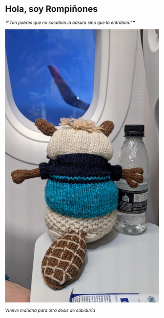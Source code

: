 # Hola, soy Rompiñones

<!--STARTS_HERE_QUOTE_README-->
<i>❝"Tan pobres que no sacaban la basura sino que la entraban."❞</i>
<!--ENDS_HERE_QUOTE_README-->

<!--START_SECTION:update_image-->
![alt text](https://raw.githubusercontent.com/focaalvarez/rompinones/main/.github/images/IMG_20220501_215027.jpg?raw=true)
<!--END_SECTION:update_image-->

*Vuelve mañana para otra dosis de sabiduría*
